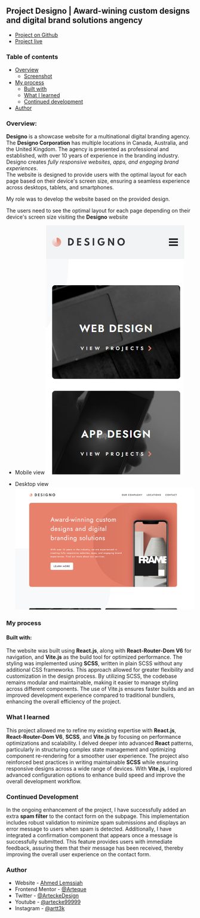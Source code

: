 ## Project Designo | Award-wining custom designs and digital brand solutions angency
- [Project on Github](https://github.com/Arteque/designo)
- [Project live](https://designo-zeta-opal.vercel.app/)

### Table of contents

- [Overview](#overview)
  - [Screenshot](#screenshot)
- [My process](#my-process)
  - [Built with](#built-with)
  - [What I learned](#what-i-learned)
  - [Continued development](#continued-development)
- [Author](#author)

### Overview:
**Designo** is a showcase website for a multinational digital branding agency.  
The **Designo Corporation** has multiple locations in Canada, Australia, and the United Kingdom. The agency is presented as professional and established, with over 10 years of experience in the branding industry.  
Designo creates *fully responsive websites, apps, and engaging brand experiences*.  
The website is designed to provide users with the optimal layout for each page based on their device's screen size, ensuring a seamless experience across desktops, tablets, and smartphones.

My role was to develop the website based on the provided design.

The users need to see the optimal layout for each page depending on their device's screen size visiting the **Designo** website

- Mobile view
![](./menumobileclose.png)

- Desktop view
![](./screenshot.png)

### My process
#### Built with:
The website was built using **React.js**, along with **React-Router-Dom V6** for navigation, and **Vite.js** as the build tool for optimized performance. The styling was implemented using **SCSS**, written in plain SCSS without any additional CSS frameworks. This approach allowed for greater flexibility and customization in the design process. By utilizing SCSS, the codebase remains modular and maintainable, making it easier to manage styling across different components. The use of Vite.js ensures faster builds and an improved development experience compared to traditional bundlers, enhancing the overall efficiency of the project.

### What I learned
This project allowed me to refine my existing expertise with **React.js**, **React-Router-Dom V6**, **SCSS**, and **Vite.js** by focusing on performance optimizations and scalability. I delved deeper into advanced **React** patterns, particularly in structuring complex state management and optimizing component re-rendering for a smoother user experience. The project also reinforced best practices in writing maintainable **SCSS** while ensuring responsive designs across a wide range of devices. With **Vite.js**, I explored advanced configuration options to enhance build speed and improve the overall development workflow.


### Continued Development

In the ongoing enhancement of the project, I have successfully added an extra **spam filter** to the contact form on the subpage. This implementation includes robust validation to minimize spam submissions and displays an error message to users when spam is detected. Additionally, I have integrated a confirmation component that appears once a message is successfully submitted. This feature provides users with immediate feedback, assuring them that their message has been received, thereby improving the overall user experience on the contact form.

### Author

- Website - [Ahmed Lemssiah](https://www.artecke.de)
- Frontend Mentor - [@Arteque](https://www.frontendmentor.io/profile/Arteque)
- Twitter - [@ArteckeDesign](https://twitter.com/ArteckeDesign)
- Youtube - [@artecke99999](https://www.youtube.com/channel/UCjzbCFOWdsdV6gxa5ho7EtQ)
- Instagram - [@artt3k](https://www.instagram.com/artt3k/)



